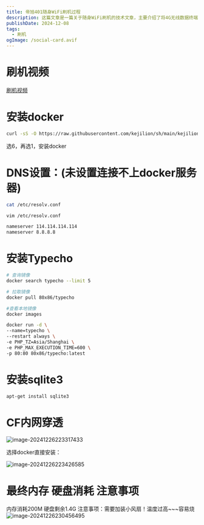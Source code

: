 ```yaml
---
title: 帝旭401随身WiFi刷机过程
description: 这篇文章是一篇关于随身WiFi刷机的技术文章，主要介绍了将4G无线数据终端刷机成Debian系统并部署了Typecho博客。这篇文章为将随身WiFi刷机成Debian系统提供了详细的步骤，并通过设置DNS、安装Docker、拉取Typecho镜像和安装SQLite3等过程，最后通过CF内网穿透，从而实现了系统的成功刷机以及博客部署。
publishDate: 2024-12-08
tags:
  - 刷机
ogImage: /social-card.avif
---
```

# 刷机视频
[刷机视频][1]

# 安装docker

```bash
curl -sS -O https://raw.githubusercontent.com/kejilion/sh/main/kejilion.sh && chmod +x kejilion.sh && ./kejilion.sh
```

选6，再选1，安装docker

# DNS设置：(未设置连接不上docker服务器)

```bash
cat /etc/resolv.conf

vim /etc/resolv.conf

nameserver 114.114.114.114
nameserver 8.8.8.8
```

# 安装Typecho

```bash
# 查询镜像
docker search typecho --limit 5

# 拉取镜像
docker pull 80x86/typecho

#查看本地镜像
docker images

docker run -d \
--name=typecho \
--restart always \
-e PHP_TZ=Asia/Shanghai \
-e PHP_MAX_EXECUTION_TIME=600 \
-p 80:80 80x86/typecho:latest

```

# 安装sqlite3

```bash
apt-get install sqlite3
```

# CF内网穿透
![image-20241226223317433](https://p.zhenxi.site/files/202412262233488.png)


选择docker直接安装：

![image-20241226223426585](https://p.zhenxi.site/files/202412262234685.png)



# 最终内存 硬盘消耗 注意事项
内存消耗200M
硬盘剩余1.4G
注意事项：需要加装小风扇！温度过高~~~容易烧
![image-20241226230456495](https://p.zhenxi.site/files/202412262304571.png)

  [1]: https://www.bilibili.com/video/BV1HJUzYVEtH/?spm_id_from=333.337.search-card.all.click&vd_source=105d7c6f614459406c1e6948579b6dc1
